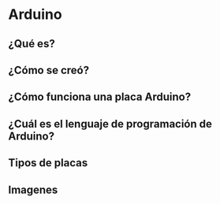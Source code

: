 # Arduino
## ¿Qué es?
## ¿Cómo se creó?
## ¿Cómo funciona una placa Arduino?
## ¿Cuál es el lenguaje de programación de Arduino?
## Tipos de placas
## Imagenes
